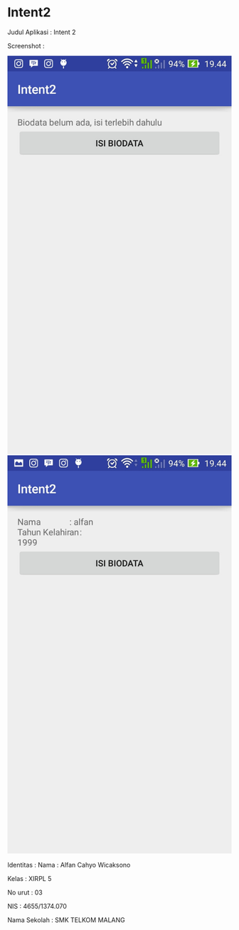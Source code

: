 # Intent2

Judul Aplikasi :
  Intent 2
  
Screenshot :

![Screenshot_2016-10-09-19-44-04.jpg](https://github.com/Alfan11/Intent2/blob/master/Screenshot_2016-10-09-19-44-04.jpg)
![Screenshot_2016-10-09-19-44-17.jpg](https://github.com/Alfan11/Intent2/blob/master/Screenshot_2016-10-09-19-44-17.jpg)

Identitas : 
Nama : Alfan Cahyo Wicaksono

Kelas : XIRPL 5

No urut : 03

NIS : 4655/1374.070

Nama Sekolah : SMK TELKOM MALANG

